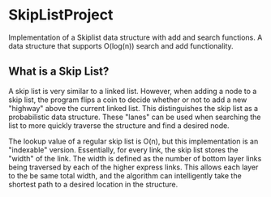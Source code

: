 # SkipListProject

Implementation of a Skiplist data structure with add and search functions. A data structure that supports O(log(n)) search and add
functionality.

## What is a Skip List?

A skip list is very similar to a linked list. However, when adding a node to a skip list, the program flips a coin to decide whether or 
not to add a new "highway" above the current linked list. This distinguishes the skip list as a probabilistic data structure.
These "lanes" can be used when searching the list to more quickly traverse the structure and find a desired node.

The lookup value of a regular skip list is O(n), but this implementation is an "indexable" version. Essentially, for every link, the 
skip list stores the "width" of the link. The width is defined as the number of bottom layer links being traversed by each of the higher
express links. This allows each layer to the be same total width, and the algorithm can intelligently take the shortest path to a desired
location in the structure.

